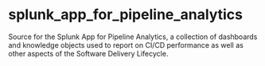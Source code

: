 # splunk_app_for_pipeline_analytics
Source for the Splunk App for Pipeline Analytics, a collection of dashboards and knowledge objects used to report on CI/CD performance as well as other aspects of the Software Delivery Lifecycle.
